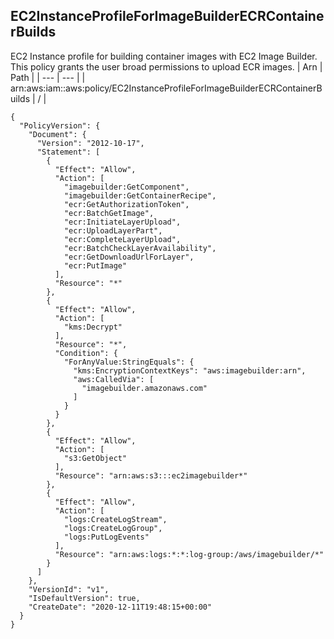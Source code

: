 
## EC2InstanceProfileForImageBuilderECRContainerBuilds
EC2 Instance profile for building container images with EC2 Image Builder. This policy grants the user broad permissions to upload ECR images.
| Arn | Path |
| --- | --- |
| arn:aws:iam::aws:policy/EC2InstanceProfileForImageBuilderECRContainerBuilds | / |
```
{
  "PolicyVersion": {
    "Document": {
      "Version": "2012-10-17",
      "Statement": [
        {
          "Effect": "Allow",
          "Action": [
            "imagebuilder:GetComponent",
            "imagebuilder:GetContainerRecipe",
            "ecr:GetAuthorizationToken",
            "ecr:BatchGetImage",
            "ecr:InitiateLayerUpload",
            "ecr:UploadLayerPart",
            "ecr:CompleteLayerUpload",
            "ecr:BatchCheckLayerAvailability",
            "ecr:GetDownloadUrlForLayer",
            "ecr:PutImage"
          ],
          "Resource": "*"
        },
        {
          "Effect": "Allow",
          "Action": [
            "kms:Decrypt"
          ],
          "Resource": "*",
          "Condition": {
            "ForAnyValue:StringEquals": {
              "kms:EncryptionContextKeys": "aws:imagebuilder:arn",
              "aws:CalledVia": [
                "imagebuilder.amazonaws.com"
              ]
            }
          }
        },
        {
          "Effect": "Allow",
          "Action": [
            "s3:GetObject"
          ],
          "Resource": "arn:aws:s3:::ec2imagebuilder*"
        },
        {
          "Effect": "Allow",
          "Action": [
            "logs:CreateLogStream",
            "logs:CreateLogGroup",
            "logs:PutLogEvents"
          ],
          "Resource": "arn:aws:logs:*:*:log-group:/aws/imagebuilder/*"
        }
      ]
    },
    "VersionId": "v1",
    "IsDefaultVersion": true,
    "CreateDate": "2020-12-11T19:48:15+00:00"
  }
}
```
